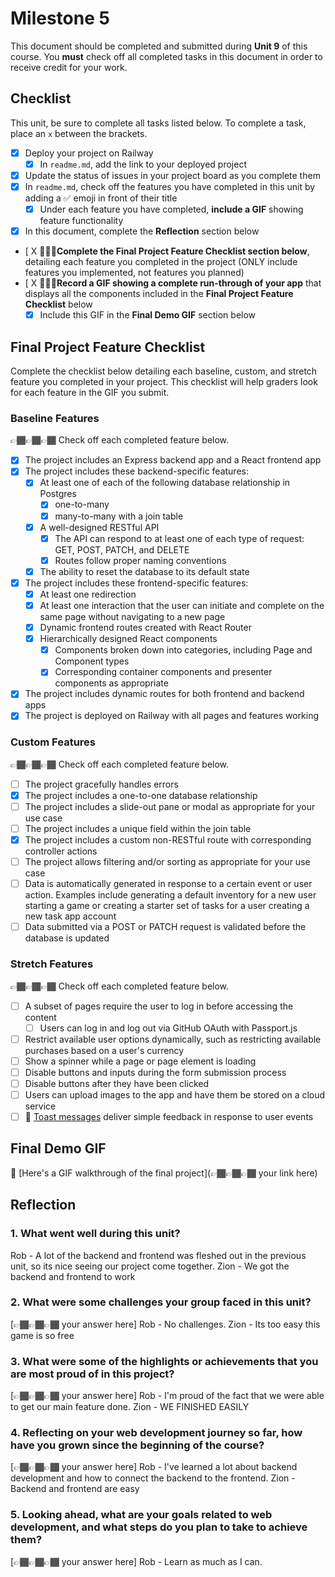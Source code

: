 # Milestone 5

This document should be completed and submitted during **Unit 9** of this course. You **must** check off all completed tasks in this document in order to receive credit for your work.

## Checklist

This unit, be sure to complete all tasks listed below. To complete a task, place an `x` between the brackets.

- [X] Deploy your project on Railway
  - [X] In `readme.md`, add the link to your deployed project
- [X] Update the status of issues in your project board as you complete them
- [X] In `readme.md`, check off the features you have completed in this unit by adding a ✅ emoji in front of their title
  - [X] Under each feature you have completed, **include a GIF** showing feature functionality
- [X] In this document, complete the **Reflection** section below
- [ X 🚩🚩🚩**Complete the Final Project Feature Checklist section below**, detailing each feature you completed in the project (ONLY include features you implemented, not features you planned)
- [ X 🚩🚩🚩**Record a GIF showing a complete run-through of your app** that displays all the components included in the **Final Project Feature Checklist** below
  - [X] Include this GIF in the **Final Demo GIF** section below

## Final Project Feature Checklist

Complete the checklist below detailing each baseline, custom, and stretch feature you completed in your project. This checklist will help graders look for each feature in the GIF you submit.

### Baseline Features

👉🏾👉🏾👉🏾 Check off each completed feature below.

- [X] The project includes an Express backend app and a React frontend app
- [X] The project includes these backend-specific features:
  - [X] At least one of each of the following database relationship in Postgres
    - [X] one-to-many
    - [X] many-to-many with a join table
  - [X] A well-designed RESTful API
    - [X] The API can respond to at least one of each type of request: GET, POST, PATCH, and DELETE
    - [X] Routes follow proper naming conventions
  - [X] The ability to reset the database to its default state
- [X] The project includes these frontend-specific features:
  - [X] At least one redirection
  - [X] At least one interaction that the user can initiate and complete on the same page without navigating to a new page
  - [X] Dynamic frontend routes created with React Router
  - [X] Hierarchically designed React components
    - [X] Components broken down into categories, including Page and Component types
    - [X] Corresponding container components and presenter components as appropriate
- [X] The project includes dynamic routes for both frontend and backend apps
- [X] The project is deployed on Railway with all pages and features working

### Custom Features

👉🏾👉🏾👉🏾 Check off each completed feature below.

- [ ] The project gracefully handles errors
- [X] The project includes a one-to-one database relationship
- [ ] The project includes a slide-out pane or modal as appropriate for your use case
- [ ] The project includes a unique field within the join table
- [X] The project includes a custom non-RESTful route with corresponding controller actions
- [ ] The project allows filtering and/or sorting as appropriate for your use case
- [ ] Data is automatically generated in response to a certain event or user action. Examples include generating a default inventory for a new user starting a game or creating a starter set of tasks for a user creating a new task app account
- [ ] Data submitted via a POST or PATCH request is validated before the database is updated

### Stretch Features

👉🏾👉🏾👉🏾 Check off each completed feature below.

- [ ] A subset of pages require the user to log in before accessing the content
  - [ ] Users can log in and log out via GitHub OAuth with Passport.js
- [ ] Restrict available user options dynamically, such as restricting available purchases based on a user's currency
- [ ] Show a spinner while a page or page element is loading
- [ ] Disable buttons and inputs during the form submission process
- [ ] Disable buttons after they have been clicked
- [ ] Users can upload images to the app and have them be stored on a cloud service
- [ ] 🍞 [Toast messages](https://www.patternfly.org/v3/pattern-library/communication/toast-notifications/index.html) deliver simple feedback in response to user events

## Final Demo GIF

🔗 [Here's a GIF walkthrough of the final project](👉🏾👉🏾👉🏾 your link here)

## Reflection

### 1. What went well during this unit?

Rob - A lot of the backend and frontend was fleshed out in the previous unit, so its nice seeing our project come together.
Zion - We got the backend and frontend to work

### 2. What were some challenges your group faced in this unit?

[👉🏾👉🏾👉🏾 your answer here]
Rob - No challenges.
Zion - Its too easy this game is so free

### 3. What were some of the highlights or achievements that you are most proud of in this project?

[👉🏾👉🏾👉🏾 your answer here]
Rob - I'm proud of the fact that we were able to get our main feature done.
Zion - WE FINISHED EASILY

### 4. Reflecting on your web development journey so far, how have you grown since the beginning of the course?

[👉🏾👉🏾👉🏾 your answer here]
Rob - I've learned a lot about backend development and how to connect the backend to the frontend.
Zion - Backend and frontend are easy

### 5. Looking ahead, what are your goals related to web development, and what steps do you plan to take to achieve them?

[👉🏾👉🏾👉🏾 your answer here]
Rob - Learn as much as I can.

